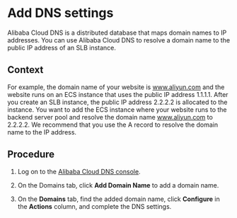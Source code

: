 Add DNS settings 
=====================================

Alibaba Cloud DNS is a distributed database that maps domain names to IP addresses. You can use Alibaba Cloud DNS to resolve a domain name to the public IP address of an SLB instance.

Context
-------

For example, the domain name of your website is www.aliyun.com and the website runs on an ECS instance that uses the public IP address 1.1.1.1. After you create an SLB instance, the public IP address 2.2.2.2 is allocated to the instance. You want to add the ECS instance where your website runs to the backend server pool and resolve the domain name www.aliyun.com to 2.2.2.2. We recommend that you use the A record to resolve the domain name to the IP address.

Procedure
---------

1. Log on to the [Alibaba Cloud DNS console](https://dns.console.aliyun.com/?spm=a2c4g.11186623.2.15.28ac30b0FUD0d8#/dns/domainList).

   

2. On the Domains tab, click **Add Domain Name** to add a domain name.

   

3. On the **Domains** tab, find the added domain name, click **Configure** in the **Actions** column, and complete the DNS settings.

   



